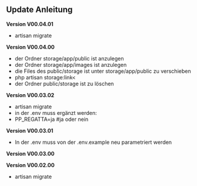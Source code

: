 ## Update Anleitung
**Version V00.04.01**

- artisan migrate

**Version V00.04.00**

- der Ordner storage/app/public ist anzulegen
- der Ordner storage/app/images ist anzulegen
- die Files des public/storage ist unter storage/app/public zu verschieben
- php artisan storage:link<
- der Ordner public/storage ist zu löschen

**Version V00.03.02**

- artisan migrate
- in der .env muss ergänzt werden:
- PP_REGATTA=ja #ja oder nein

**Version V00.03.01**

- In der .env muss von der .env.example neu parametriert werden

**Version V00.03.00**

**Version V00.02.00**

- artisan migrate
